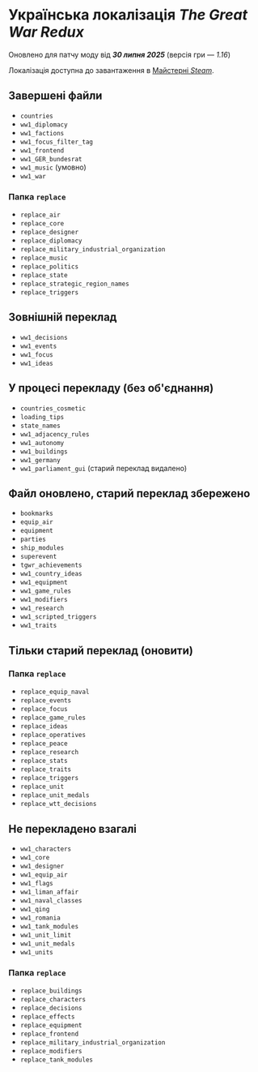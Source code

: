 # Українська локалізація *The Great War Redux*
Оновлено для патчу моду від ***30 липня 2025*** (версія гри&nbsp;— *1.16*)

Локалізація доступна до завантаження в [Майстерні *Steam*](https://steamcommunity.com/workshop/filedetails/?id=2880535545).

## Завершені файли
+ `countries`
+ `ww1_diplomacy`
+ `ww1_factions`
+ `ww1_focus_filter_tag`
+ `ww1_frontend`
+ `ww1_GER_bundesrat`
+ `ww1_music` (умовно)
+ `ww1_war`

### Папка `replace`
+ `replace_air`
+ `replace_core`
+ `replace_designer`
+ `replace_diplomacy`
+ `replace_military_industrial_organization`
+ `replace_music`
+ `replace_politics`
+ `replace_state`
+ `replace_strategic_region_names`
+ `replace_triggers`

## Зовнішній переклад
+ `ww1_decisions`
+ `ww1_events`
+ `ww1_focus`
+ `ww1_ideas`

## У процесі перекладу (без об'єднання)
+ `countries_cosmetic`
+ `loading_tips`
+ `state_names`
+ `ww1_adjacency_rules`
+ `ww1_autonomy`
+ `ww1_buildings`
+ `ww1_germany`
+ `ww1_parliament_gui` (старий переклад видалено)

## Файл оновлено, старий переклад збережено
+ `bookmarks`
+ `equip_air`
+ `equipment`
+ `parties`
+ `ship_modules`
+ `superevent`
+ `tgwr_achievements`
+ `ww1_country_ideas`
+ `ww1_equipment`
+ `ww1_game_rules`
+ `ww1_modifiers`
+ `ww1_research`
+ `ww1_scripted_triggers`
+ `ww1_traits`

## Тільки старий переклад (оновити)
### Папка `replace`
+ `replace_equip_naval`
+ `replace_events`
+ `replace_focus`
+ `replace_game_rules`
+ `replace_ideas`
+ `replace_operatives`
+ `replace_peace`
+ `replace_research`
+ `replace_stats`
+ `replace_traits`
+ `replace_triggers`
+ `replace_unit`
+ `replace_unit_medals`
+ `replace_wtt_decisions`

## Не перекладено взагалі
+ `ww1_characters`
+ `ww1_core`
+ `ww1_designer`
+ `ww1_equip_air`
+ `ww1_flags`
+ `ww1_liman_affair`
+ `ww1_naval_classes`
+ `ww1_qing`
+ `ww1_romania`
+ `ww1_tank_modules`
+ `ww1_unit_limit`
+ `ww1_unit_medals`
+ `ww1_units`

### Папка `replace`
+ `replace_buildings`
+ `replace_characters`
+ `replace_decisions`
+ `replace_effects`
+ `replace_equipment`
+ `replace_frontend`
+ `replace_military_industrial_organization`
+ `replace_modifiers`
+ `replace_tank_modules`